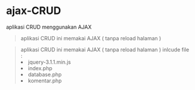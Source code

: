 # ajax-CRUD
aplikasi CRUD menggunakan AJAX

<blockquote>
	aplikasi CRUD ini memakai AJAX ( tanpa reload halaman )
</blockquote>

<blockquote>
	aplikasi CRUD ini memakai AJAX ( tanpa reload halaman )
		inlcude file :
		<li>jquery-3.1.1.min.js</li>
		<li>index.php</li>
		<li>database.php</li>
		<li>komentar.php</li>

</blockquote>
